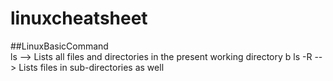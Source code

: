 # linuxcheatsheet
##LinuxBasicCommand
<br/>ls --> Lists all files and directories in the present working directory
b ls -R -->	Lists files in sub-directories as well
